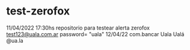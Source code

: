 # test-zerofox
11/04/2022
17:30hs
repositorio para testear alerta zerofox 
test123@uala.com.ar
password= "uala"
12/04/22
com.bancar
Uala
Ualá
@ua.la

